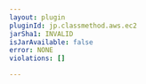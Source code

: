 ```yaml
---
layout: plugin
pluginId: jp.classmethod.aws.ec2
jarSha1: INVALID
isJarAvailable: false
error: NONE
violations: []

---
```

